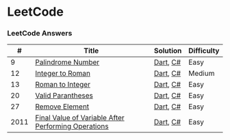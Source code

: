 LeetCode
========

### LeetCode Answers


| # | Title | Solution | Difficulty |
|---| ----- | ----- | ---------- |
|9|[Palindrome Number](https://leetcode.com/problems/palindrome-number/) | [Dart](Dart/9%20Palindrome%20Number.dart), [C#](CSharp/9%20Palindrome%20Number.cs) |Easy|
|12|[Integer to Roman](https://leetcode.com/problems/integer-to-roman/) | [Dart](Dart/12%20Integer%20to%20Roman.dart), [C#](CSharp/12%20Integer%20to%20Roman.cs) |Medium|
|13|[Roman to Integer](https://leetcode.com/problems/roman-to-integer/) | [Dart](Dart/13%20Roman%20to%20Integer.dart), [C#](CSharp/13%20Roman%20to%20Integer.cs) |Easy|
|20|[Valid Parantheses](https://leetcode.com/problems/valid-parentheses/) | [Dart](Dart/20%20Valid%20Parentheses.dart), [C#](CSharp/20%20Valid%20Parentheses.cs) |Easy|
|27|[Remove Element](https://leetcode.com/problems/remove-element/) | [Dart](Dart/27%20Remove%20Element.dart), [C#](CSharp/27%20Remove%20Element.cs) |Easy|
|2011|[Final Value of Variable After Performing Operations](https://leetcode.com/problems/final-value-of-variable-after-performing-operations/) | [Dart](Dart/2011%20Final%20Value%20of%20Variable%20After%20Performing%20Operations.dart), [C#](CSharp/2011%20Final%20Value%20of%20Variable%20After%20Performing%20Operations.cs) |Easy|